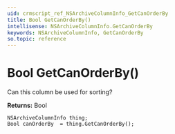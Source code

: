 ```yaml
---
uid: crmscript_ref_NSArchiveColumnInfo_GetCanOrderBy
title: Bool GetCanOrderBy()
intellisense: NSArchiveColumnInfo.GetCanOrderBy
keywords: NSArchiveColumnInfo, GetCanOrderBy
so.topic: reference
---
```


# Bool GetCanOrderBy()

Can this column be used for sorting?

**Returns:** Bool

```crmscript
NSArchiveColumnInfo thing;
Bool canOrderBy  = thing.GetCanOrderBy();
```

